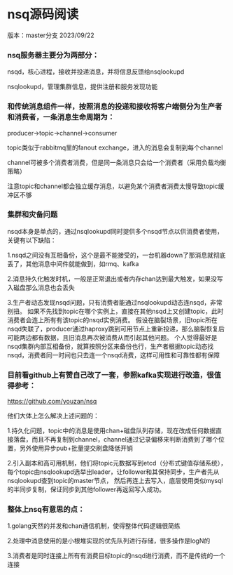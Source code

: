 # nsq源码阅读

版本：master分支 2023/09/22


### nsq服务器主要分为两部分：

nsqd，核心进程，接收并投递消息，并将信息反馈给nsqlookupd

nsqlookupd，管理集群信息，提供注册和服务发现功能


### 和传统消息组件一样，按照消息的投递和接收将客户端侧分为生产者和消费者，一条消息生命周期为：

producer->topic->channel->consumer

topic类似于rabbitmq里的fanout exchange，进入的消息会复制到每个channel

channel可被多个消费者消费，但是同一条消息只会给一个消费者（采用负载均衡策略）

注意topic和channel都会独立缓存消息，以避免某个消费者消费太慢导致topic缓冲区不够


### 集群和灾备问题

nsqd本身是单点的，通过nsqlookupd同时提供多个nsqd节点以供消费者使用，关键有以下缺陷：

1.nsqd之间没有互相备份，这个是最不能接受的，一台机器down了那消息就彻底丢了，其他消息中间件就能做到，如rmq、kafka

2.消息持久化触发时机，一般是正常退出或者内存chan达到最大触发，如果没写入磁盘那么消息也会丢失

3.生产者动态发现nsqd问题，只有消费者能通过nsqlookupd动态连nsqd，非常别扭。
如果不先找到topic在哪个实例上，直接在其他nsqd上又创建topic，此时消费者会连上所有有该topic的nsqd实例消费。
假设在脑裂场景，旧topic所在nsqd失联了，producer通过haproxy跳到可用节点上重新投递，那么脑裂恢复后可能两边都有数据，且旧消息再次被消费从而引起其他问题。
个人觉得最好是nsqd集群内部互相备份，就算按照分区来备份也行，生产者根据topic动态找nsqd，消费者同一时间也只去连一个nsqd消费，这样可用性和可靠性都有保障

### 目前看github上有赞自己改了一套，参照kafka实现进行改造，很值得参考：

https://github.com/youzan/nsq

他们大体上怎么解决上述问题的：

1.持久化问题，topic中的消息是使用chan+磁盘队列存储，现在改成任何数据直接落盘，而且不再复制到channel，channel通过记录偏移来判断消费到了哪个位置，另外使用异步pub+批量提交刷盘降低开销

2.引入副本和高可用机制，他们将topic元数据写到etcd（分布式键值存储系统），每个topic由nsqlookupd选举出leader，让follower和其保持同步，生产者先从nsqlookupd查到topic的master节点，
然后再连上去写入，底层使用类似mysql的半同步复制，保证同步到其他follower再返回写入成功。

### 整体上nsq有意思的点：

1.golang天然的并发和chan通信机制，使得整体代码逻辑很简练

2.处理中消息使用的是小根堆实现的优先队列进行存储，很多操作是logN的

3.消费者是同时连接上所有有消费目标topic的nsqd进行消费，而不是传统的一个连接